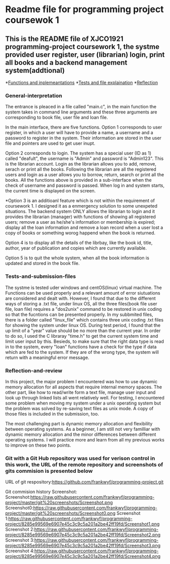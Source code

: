 # Readme file for programming project coursewok 1

## This is the README file of XJCO1921 programming-project coursework 1, the systme provided user register, user (librarian) login, print all books and a backend management system(addtional)
*[Functions and inplemeantations](#General-interpretation)
*[Tests and file explaination](#Tests-and-submission-files)
*[Reflection](#Reflection-and-review)

### General-interpretation
The entrance is pleaced in a file called "main.c", in the main function the system takes in command line arguments and these three arguments are corresponding to book file, user file and loan file.

In the main interface, there are five functions. 
Option 1 corresponds to user register, in which a user will have to provide a name, a username and a password to register in the system. Their information are stored in the user file and pointers are used to get user inupt.

Option 2 corresponds to login. The system has a special user (ID as 1) called "deafult", the username is "Admin" and password is "Admin123". This is the librarian account. Login as the librarian allows you to add, remove, serach or print all the books. Following the librarian are all the registered users and login as a user allows you to borrow, return, search or print all the books. All the functions above is provided in a sub-interface when the check of username and password is passed.
When log in and system starts, the current time is displayed on the screen.

*Option 3 is an additioanl feature which is not within the requirement of coursework 1. I designed it as a enmergency solution to some unexpeted situations. The backend system ONLY allows the librarian to login and it provides the librarian (manager) with functions of showing all registered users; remove a user as he/she's information or membership is expired; display all the loan information and remove a loan record when a user lost a copy of books or something worog happend when the book is returned.

Option 4 is to display all the details of the librbay, like the book id, title, author, year of publication and copies which are currently available.

Option 5 is to quit the whole system, when all the book information is updated and stored in the book file.


### Tests-and-submission-files
The systme is tested uder windows and centOS(linux) virtual machine. The Functions can be used properly and a relevant amount of error siutuations are considered and dealt with. However, I found that due to the different ways of storing a .txt file, under linux OS, all the three files(book file user file, loan file) requires a "dos2unix" command to be restored in unix coding so that the fucntions can be presented properly. In my subbmited files, there is a folder called "linux_file" which contains three unix coding .txt files for showing the system under linux OS.
During test period, I found that the up limit of a "year" value should be no more than the current year. In order to do so, I used the C libraray "time.h" to get the current system time and limit user input by this.
Besieds, to make sure that the right data type is read in to the system, every "loan" functions have a check for the type if data which are fed to the system. If they are of the wrong type, the system will return with a meaningful error message.

### Reflection-and-review
In this project, the major problem I encountered was how to use dynamic memory allocation for all aspects that require internal memory spaces. The other part, like how to read/write form a text file, manage user input and look up through linked lists all went relatively well. For testing, I encountered some problem when moving my system under a unix operating system but the problem was solved by re-saving text files as unix mode. A copy of those files is included in the submission, too.

The most challenging part is dynamic memory allocation and flexibility between operating systems. As a beginner, I am still not very familliar with dynamic memory allocation and the minor differences between different operating systems. I will practice more and learn from all my previous works to improve on these two points.

### Git with a Git Hub repository was used for verison control in this work, the URL of the remote repository and screenshots of gits commision is presented below 
URL of git respository:https://github.com/frankwyf/programming-project.git

Git commision history Screenshot:
Screenshot:https://raw.githubusercontent.com/frankwyf/programming-project/master/git%20screenshots/Screenshot.png 
Screenshot0:https://raw.githubusercontent.com/frankwyf/programming-project/master/git%20screenshots/Screenshot0.png 
Screenshot 1:https://raw.githubusercontent.com/frankwyf/programming-project/8285e99569e6907e45c3c9c5a201a2be42ff19fd/Screenshot1.png
Screenshot 2:https://raw.githubusercontent.com/frankwyf/programming-project/8285e99569e6907e45c3c9c5a201a2be42ff19fd/Screenshot2.png 
Screenshot 3:https://raw.githubusercontent.com/frankwyf/programming-project/8285e99569e6907e45c3c9c5a201a2be42ff19fd/Screenshot3.png 
Screenshot 4:https://raw.githubusercontent.com/frankwyf/programming-project/8285e99569e6907e45c3c9c5a201a2be42ff19fd/Screenshot4.png 
